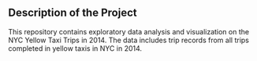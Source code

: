 ## Description of the Project

This repository contains exploratory data analysis and visualization on the NYC Yellow Taxi Trips in 2014. The data includes trip records from all trips completed in yellow taxis in NYC in 2014.
